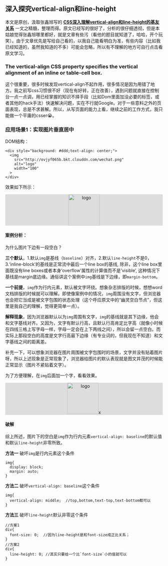 ## 深入探究vertical-align和line-height
本文是原创，汲取张鑫旭写的 [**CSS深入理解vertical-align和line-height的基友关系**](http://www.zhangxinxu.com/wordpress/2015/08/css-deep-understand-vertical-align-and-line-height/) 一文之精髓，整理而得。原文已经写的很好了，分析的很仔细透彻，但是本姑娘觉得张鑫旭哪里都好，就是文章有些污（看他的题目就知道了，哈哈，开个玩笑）。由于文章优先是写给自己看的，以我自己能看明白为准，有些内容（比如我已经知道的，虽然我知道的不多）可能会忽略，所以有不理解的地方可自行点击看原文学习。


### The vertical-align CSS property specifies the vertical alignment of an inline or table-cell box.

这个很重要，很多时候发现vertical-align不起作用，很多情况是因为用错了地方。我之前写css习惯很不好（现在有好转，正在改善），遇到问题就直接在控制台一点一点调，用已经掌握的知识不择手段（比如Dom里面加没必要的标签，或者其他的hack手法）快速解决问题，实在不行就Google。对于一些意料之外的页面表现，总是不求甚解。所以，从写页面的能力上看，继续之前的工作方式，我只能做一个平庸的csser😭。

### 应用场景1：实现图片垂直居中
DOM结构：

```
<div style="background: #ddd;text-align: center;">
  <img
    src="http://ovjyf065b.bkt.clouddn.com/wechat.png"
    alt="logo"
    width="100"
  >
</div>
```
效果如下所示：
<div style="background: #ddd;text-align: center;margin-bottom: 1em;">
  <img
    src="http://ovjyf065b.bkt.clouddn.com/wechat.png"
    alt="logo"
    width="100"
  >
</div>


#### 案例分析：

为什么图片下边有一段空白？

**三个默认**，1.默认`img`是基线（`baseline`）对齐，2.默认`line-height`不是0，3.‘inline-block’的基线是正常流中最后一个line box的基线, 除非，这个line box里面既没有line boxes或者本身’overflow’属性的计算值而不是’visible’, 这种情况下基线是margin底边缘。通俗讲这个案例中`img`基线是下边缘，即`margin-bottom`。

**一个前提**，`img`作为行内元素，默认被文字环绕。想象杂志排版的时候，想想word文档排版的时候就可以理解。即使像案例中的情况，`img`周围没有文字，但浏览器也会把它当成是被文字包围的状态处理（这个呼应原文中的“幽灵空白节点”，但这里是我自己的理解，觉得更简单一点）。

**解释现象**，因为浏览器默认以为`img`周围有文字，`img`的基线就是其下边缘，他会和文字基线对齐。又因为，文字有默认行高，且默认行高肯定比字高（就像小时候在四线三格上写字母一样，字母一定会在上下两线之间），所以会留一点空白。而实际上那段空白的高度是文字行高最下边缘（有专业词的，但我现在不知道）和文字基线之间的距离差。

补充一下，可以想象浏览器在图片周围被文字包围时的场景，文字并没有贴着图片呀，所以上述现象是正常现象了，浏览器给图片的默认表现就是图文并茂的时候能正常显示（图片不紧贴着文字）。

为了方便理解，在`img`后面加一个字，看看效果。

<div style="background: #ddd;text-align: center;margin-bottom: 1em;">
  <img
    src="http://ovjyf065b.bkt.clouddn.com/wechat.png"
    alt="logo"
    width="100"
  >x
</div>

#### 破解

综上所述，图片下的空白是`img`作为行内元素`vertical-align: baseline`的默认值和默认`line-height`非零所致。

**方法一** 破坏`img`是行内元素这个条件

```
img{
  display: block;
  margin: auto;
}
```
**方法二** 破坏`vertical-align: baseline`这个条件

```
img{
  vertical-align: middle;  //top,bottom,text-top,text-bottom都可以
}
```
**方法三** 破坏`line-height`默认非零这个条件

```
//方案1
div{
  font-size: 0;  //因为line-height是和font-size成正比关系；
}
//方案2
div{
  line-height: 0; //其实只要给一个比`font-size`小的值就可以
}
```


